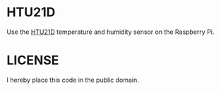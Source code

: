 HTU21D
======

Use the [HTU21D](https://cdn-shop.adafruit.com/datasheets/1899_HTU21D.pdf) temperature and humidity sensor
on the Raspberry Pi.

LICENSE
=======

I hereby place this code in the public domain.
